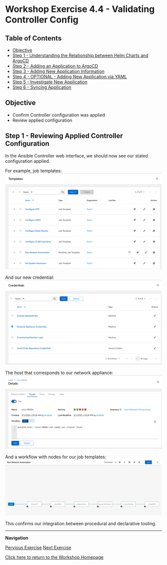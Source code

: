 # Workshop Exercise 4.4 - Validating Controller Config

## Table of Contents

* [Objective](#objective)
* [Step 1 - Understanding the Relationship between Helm Charts and ArgoCD](#step-1---understanding-the-relationship-between-helm-charts-and-argocd)
* [Step 2 - Adding an Application to ArgoCD](#step-2---adding-an-application-to-argocd)
* [Step 3 - Adding New Application Information](#step-3---adding-new-application-information)
* [Step 4 - OPTIONAL - Adding New Application via YAML](#step-4---optional---adding-new-application-via-yaml)
* [Step 5 - Investigate New Application](#step-5---investigate-new-application)
* [Step 6 - Syncing Application](#step-6---syncing-application)

## Objective

* Confirm Controller configuration was applied
* Review applied configuration

## Step 1 - Reviewing Applied Controller Configuration
In the Ansible Controller web interface, we should now see our stated configuration applied.

For example, job templates:
![Controller Job Templates](../.images/controller-job-templates.png)

And our new credential:
![Controller Credentials](../.images/controller-credentials.png)

The host that corresponds to our network appliance:
![Controller Host](../.images/controller-appliance-host.png)

And a workflow with nodes for our job templates:
![Controller Workflow](../.images/controller-workflow.png)

This confirms our integration between procedural and declarative tooling.

---
**Navigation**

[Pervious Exercise](../4.2-appling-config-to-controller/)  [Next Exercise](../2.1-ad-automation-part-1/)

[Click here to return to the Workshop Homepage](../../README.md)
